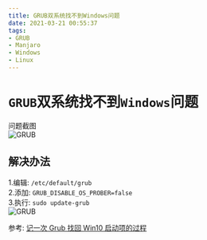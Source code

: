 ```yaml
---
title: GRUB双系统找不到Windows问题
date: 2021-03-21 00:55:37
tags: 
- GRUB
- Manjaro
- Windows
- Linux
---
```


# `GRUB`双系统找不到`Windows`问题
问题截图  
![GRUB](/images/grub/01.png)

## 解决办法
1.编辑: `/etc/default/grub`  
2.添加: `GRUB_DISABLE_OS_PROBER=false`  
3.执行: `sudo update-grub`  
![GRUB](/images/grub/02.png)


参考: [记一次 Grub 找回 Win10 启动项的过程](https://dreamanddead.github.io/post/grub-find-win-back/)











